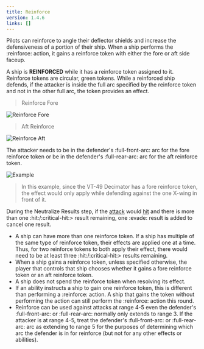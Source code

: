 ```yaml
---
title: Reinforce
version: 1.4.6
links: []
---
```


Pilots can reinforce to angle their deflector shields and increase the defensiveness of a portion of their ship. When a ship performs the :reinforce: action, it gains a reinforce token with either the fore or aft side faceup.

A ship is **REINFORCED** while it has a reinforce token assigned to it. Reinforce tokens are circular, green tokens. While a reinforced ship defends, if the attacker is inside the full arc specified by the reinforce token and not in the other full arc, the token provides an effect.

> Reinforce Fore

![Reinforce Fore](Reinforce_Fore_Token.webp)

> Aft Reinforce

![Reinforce Aft](Reinforce_Aft_token.webp)

The attacker needs to be in the defender's :full-front-arc: arc for the fore reinforce token or be in the defender's :full-rear-arc: arc for the aft reinforce token.

![Example](Reinforce_Example.webp)

> In this example, since the VT-49 Decimator has a fore reinforce token, the effect would only apply while defending against the one X-wing in front of it.

During the Neutralize Results step, if the [attack](/rules/Attack) would [hit](/rules/Hit) and there is more
than one :hit:/:critical-hit:> result remaining, one :evade: result is added to cancel one result.

- A ship can have more than one reinforce token. If a ship has multiple of the same type of reinforce token, their effects are applied one at a time. Thus, for two reinforce tokens to both apply their effect, there would need to be at least three :hit:/:critical-hit:> results remaining.
- When a ship gains a reinforce token, unless specified otherwise, the player that controls that ship chooses whether it gains a fore reinforce token or an aft reinforce token.
- A ship does not spend the reinforce token when resolving its effect.
- If an ability instructs a ship to gain one reinforce token, this is different than performing a :reinforce: action. A ship that gains the token without performing the action can still perform the :reinforce: action this round.
- Reinforce can be used against attacks at range 4-5 even the defender's :full-front-arc: or :full-rear-arc: normally only extends to range 3. If the attacker is at range 4-5, treat the defender's :full-front-arc: or :full-rear-arc: arc as extending to range 5 for the purposes of determining which arc the defender is in for reinforce (but not for any other effects or abilities).
